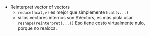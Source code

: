 + Reinterpret vector of vectors
  - `reduce(hcat,v)` es mejor que simplemente `hcat(v...)`
  - si los vectores internos son SVectors, es más piola usar `reshape(reinterpret(...))` Eso tiene costo virtualmente nulo, porque no realoca. 
